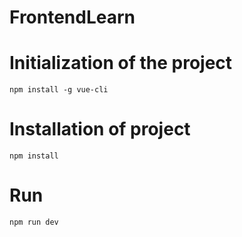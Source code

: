 # FrontendLearn

# Initialization of the project

```
npm install -g vue-cli
```

# Installation of project

```
npm install
```

# Run 
```
npm run dev
```

